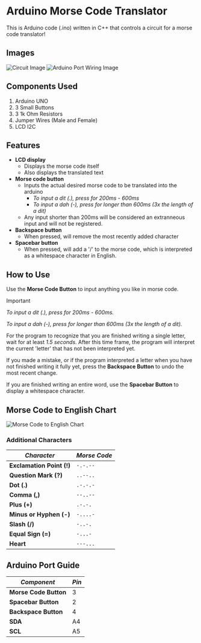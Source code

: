 # Arduino Morse Code Translator
This is Arduino code (.ino) written in C++ that controls a circuit for a morse code translator!

## Images
![Circuit Image](https://i.ibb.co/rvR1Qc7/IMG20231222180508.jpg)
![Arduino Port Wiring Image](https://i.ibb.co/hKT4BWJ/IMG20231223165003.jpg)

## Components Used
1. Arduino UNO
2. 3 Small Buttons
3. 3 1k Ohm Resistors
4. Jumper Wires (Male and Female)
5. LCD I2C

## Features
- **LCD display**
  - Displays the morse code itself
  - Also displays the translated text
- **Morse code button**
  - Inputs the actual desired morse code to be translated into the arduino
    - _To input a dit (.), press for 200ms - 600ms_
    - _To input a dah (-), press for longer than 600ms (3x the length of a dit)_
  - Any input shorter than 200ms will be considered an extranneous input and will not be registered.
- **Backspace button**
  - When pressed, will remove the most recently added character
- **Spacebar button**
  - When pressed, will add a '/' to the morse code, which is interpreted as a whitespace character in English.

## How to Use
Use the **Morse Code Button** to input anything you like in morse code.

> [!IMPORTANT]
> _To input a dit (.), press for 200ms - 600ms._
> 
> _To input a dah (-), press for longer than 600ms (3x the length of a dit)._

For the program to recognize that you are finished writing a single letter, wait for at least _1.5 seconds_. After this time frame, the program will interpret the current 'letter' that has not been interpreted yet.

If you made a mistake, or if the program interpreted a letter when you have not finished writing it fully yet, press the **Backspace Button** to undo the most recent change.

If you are finished writing an entire word, use the **Spacebar Button** to display a whitespace character.

## Morse Code to English Chart
![Morse Code to English Chart](https://cdn.shopify.com/s/files/1/2223/4507/files/morse-chart_grande.png?v=1501447409)

### Additional Characters
|**_Character_**|**_Morse Code_**|
|---------------|---------|
|**Exclamation Point (!)**|```-.-.--```|
|**Question Mark (?)**|```..--..```|
|**Dot (.)**|```.-.-.-```|
|**Comma (,)**|```--..--```|
|**Plus (+)**|```.-.-.```|
|**Minus or Hyphen (-)**|```-....-```|
|**Slash (/)**|```-..-.```|
|**Equal Sign (=)**|```-...-```|
|**Heart**|```---...```|

## Arduino Port Guide

|**_Component_**|**_Pin_**|
|---------------|---------|
|**Morse Code Button**|3|
|**Spacebar Button**|2|
|**Backspace Button**|4|
|**SDA**|A4|
|**SCL**|A5|
